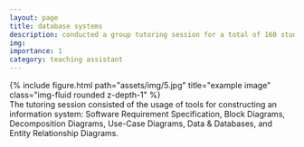 ```yaml
---
layout: page
title: database systems
description: conducted a group tutoring session for a total of 160 students in preparation for the mid-term test 
img:
importance: 1
category: teaching assistant
---
```


<div class="row">
    <div class="col-sm mt-3 mt-md-0">
        {% include figure.html path="assets/img/5.jpg" title="example image" class="img-fluid rounded z-depth-1" %}
    </div>
</div>
<div class="caption">
    The tutoring session consisted of the usage of tools for constructing an information system: Software Requirement Specification, Block Diagrams, Decomposition Diagrams, Use-Case Diagrams, Data & Databases, and Entity Relationship Diagrams. 
</div>
